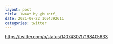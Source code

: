 ```yaml
--- 
layout: post 
title: Tweet by @burntf_ 
date: 2021-06-22 1624392611 
categories: twitter 
--- 
```

https://twitter.com/o/status/1407430717198405633